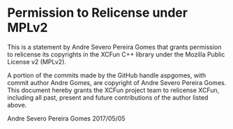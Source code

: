 # Permission to Relicense under MPLv2

This is a statement by Andre Severo Pereira Gomes
that grants permission to relicense its copyrights in the XCFun C++
library under the Mozilla Public License v2 (MPLv2).

A portion of the commits made by the GitHub handle aspgomes, with
commit author Andre Gomes, are copyright of Andre Severo Pereira Gomes.
This document hereby grants the XCFun project team to relicense XCFun,
including all past, present and future contributions of the author listed above.

Andre Severo Pereira Gomes 2017/05/05
